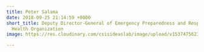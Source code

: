 ```yaml
---
title: Peter Salama
date: 2018-09-25 21:14:59 +0000
short_title: Deputy Director-General of Emergency Preparedness and Response, World
  Health Organization
image: https://res.cloudinary.com/csisideaslab/image/upload/v1537475623/health-commission/Anon.jpg

---
```

